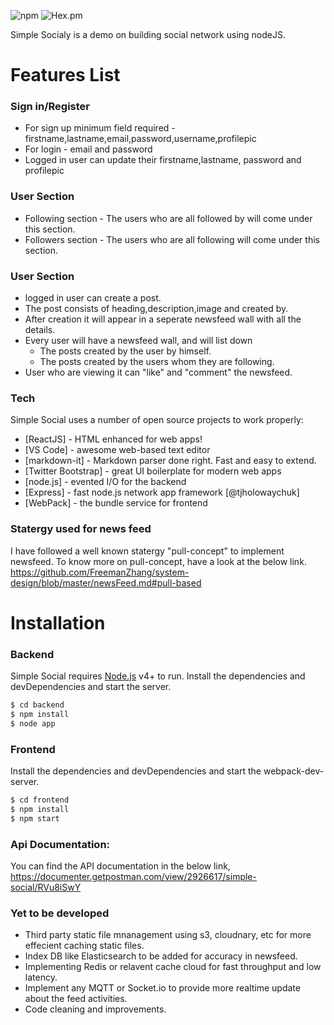 
![npm](https://img.shields.io/npm/v/npm.svg)  ![Hex.pm](https://img.shields.io/hexpm/l/plug.svg?style=plastic)


Simple Socialy is a demo on building social network using nodeJS.

# Features List

###  Sign in/Register
- For sign up minimum field required - firstname,lastname,email,password,username,profilepic
- For login - email and password
- Logged in user can update their firstname,lastname, password and profilepic

### User Section
 - Following section - The users who are all followed by will come under this section.
 - Followers section - The users who are all following will come under this section.
 
 ### User Section
 - logged in user can create a post.
 - The post consists of heading,description,image and created by.
 - After creation it will appear in a seperate newsfeed wall with all the details.
 - Every user will have a newsfeed wall, and will list down 
     - The posts created by the user by himself.
     - The posts created by the users whom they are following.
 - User who are viewing it can "like" and "comment" the newsfeed.

### Tech

Simple Social uses a number of open source projects to work properly:

* [ReactJS] - HTML enhanced for web apps!
* [VS Code] - awesome web-based text editor
* [markdown-it] - Markdown parser done right. Fast and easy to extend.
* [Twitter Bootstrap] - great UI boilerplate for modern web apps
* [node.js] - evented I/O for the backend
* [Express] - fast node.js network app framework [@tjholowaychuk]
* [WebPack] - the bundle service for frontend


### Statergy used for news feed
I have followed a well known statergy "pull-concept" to implement newsfeed. To know more on pull-concept, have a look at the below link.
https://github.com/FreemanZhang/system-design/blob/master/newsFeed.md#pull-based

# Installation

### Backend
Simple Social requires [Node.js](https://nodejs.org/) v4+ to run.
Install the dependencies and devDependencies and start the server.
```sh
$ cd backend
$ npm install 
$ node app
```


### Frontend

Install the dependencies and devDependencies and start the webpack-dev-server.
```sh
$ cd frontend
$ npm install 
$ npm start
```

### Api Documentation:
You can find the API documentation in the below link,
https://documenter.getpostman.com/view/2926617/simple-social/RVu8iSwY

### Yet to be developed

 - Third party static file mnanagement using s3, cloudnary, etc for more effecient caching static files.
 - Index DB like Elasticsearch to be added for accuracy in newsfeed.
 - Implementing Redis or relavent cache cloud for fast throughput and low latency.
 - Implement any MQTT or Socket.io to provide more realtime update about the feed activities.
 - Code cleaning and improvements.
